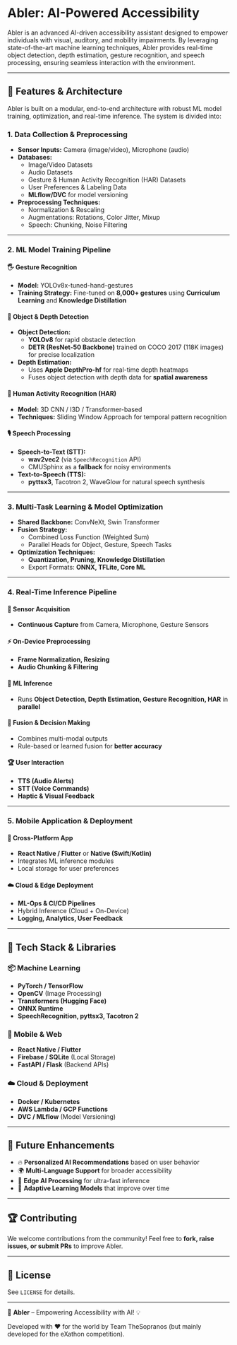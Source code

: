 # Abler: AI-Powered Accessibility

Abler is an advanced AI-driven accessibility assistant designed to empower individuals with visual, auditory, and mobility impairments. By leveraging state-of-the-art machine learning techniques, Abler provides real-time object detection, depth estimation, gesture recognition, and speech processing, ensuring seamless interaction with the environment.

---

## 🔧 Features & Architecture
Abler is built on a modular, end-to-end architecture with robust ML model training, optimization, and real-time inference. The system is divided into:

### **1. Data Collection & Preprocessing**
- **Sensor Inputs:** Camera (image/video), Microphone (audio)
- **Databases:**
  - Image/Video Datasets
  - Audio Datasets
  - Gesture & Human Activity Recognition (HAR) Datasets
  - User Preferences & Labeling Data
  - **MLflow/DVC** for model versioning
- **Preprocessing Techniques:**
  - Normalization & Rescaling
  - Augmentations: Rotations, Color Jitter, Mixup
  - Speech: Chunking, Noise Filtering

---

### **2. ML Model Training Pipeline**
#### 🖐 Gesture Recognition
- **Model:** YOLOv8x-tuned-hand-gestures
- **Training Strategy:** Fine-tuned on **8,000+ gestures** using **Curriculum Learning** and **Knowledge Distillation**

#### 🎯 Object & Depth Detection
- **Object Detection:**
  - **YOLOv8** for rapid obstacle detection
  - **DETR (ResNet-50 Backbone)** trained on COCO 2017 (118K images) for precise localization
- **Depth Estimation:**
  - Uses **Apple DepthPro-hf** for real-time depth heatmaps
  - Fuses object detection with depth data for **spatial awareness**

#### 🏃 Human Activity Recognition (HAR)
- **Model:** 3D CNN / I3D / Transformer-based
- **Techniques:** Sliding Window Approach for temporal pattern recognition

#### 🎙 Speech Processing
- **Speech-to-Text (STT):**
  - **wav2vec2** (via `SpeechRecognition` API)
  - CMUSphinx as a **fallback** for noisy environments
- **Text-to-Speech (TTS):**
  - **pyttsx3**, Tacotron 2, WaveGlow for natural speech synthesis

---

### **3. Multi-Task Learning & Model Optimization**
- **Shared Backbone:** ConvNeXt, Swin Transformer
- **Fusion Strategy:**
  - Combined Loss Function (Weighted Sum)
  - Parallel Heads for Object, Gesture, Speech Tasks
- **Optimization Techniques:**
  - **Quantization, Pruning, Knowledge Distillation**
  - Export Formats: **ONNX, TFLite, Core ML**

---

### **4. Real-Time Inference Pipeline**
#### 🎥 Sensor Acquisition
- **Continuous Capture** from Camera, Microphone, Gesture Sensors

#### ⚡ On-Device Preprocessing
- **Frame Normalization, Resizing**
- **Audio Chunking & Filtering**

#### 🤖 ML Inference
- Runs **Object Detection, Depth Estimation, Gesture Recognition, HAR** in **parallel**

#### 🧠 Fusion & Decision Making
- Combines multi-modal outputs
- Rule-based or learned fusion for **better accuracy**

#### 🏆 User Interaction
- **TTS (Audio Alerts)**
- **STT (Voice Commands)**
- **Haptic & Visual Feedback**

---

### **5. Mobile Application & Deployment**
#### 📱 Cross-Platform App
- **React Native / Flutter** or **Native (Swift/Kotlin)**
- Integrates ML inference modules
- Local storage for user preferences

#### ☁️ Cloud & Edge Deployment
- **ML-Ops & CI/CD Pipelines**
- Hybrid Inference (Cloud + On-Device)
- **Logging, Analytics, User Feedback**

---

## 🚀 Tech Stack & Libraries
### 📦 Machine Learning
- **PyTorch / TensorFlow**
- **OpenCV** (Image Processing)
- **Transformers (Hugging Face)**
- **ONNX Runtime**
- **SpeechRecognition, pyttsx3, Tacotron 2**

### 📱 Mobile & Web
- **React Native / Flutter**
- **Firebase / SQLite** (Local Storage)
- **FastAPI / Flask** (Backend APIs)

### ☁️ Cloud & Deployment
- **Docker / Kubernetes**
- **AWS Lambda / GCP Functions**
- **DVC / MLflow** (Model Versioning)

---

## 🎯 Future Enhancements
- 🔥 **Personalized AI Recommendations** based on user behavior
- 🌍 **Multi-Language Support** for broader accessibility
- 📡 **Edge AI Processing** for ultra-fast inference
- 🧠 **Adaptive Learning Models** that improve over time

---

## 🏆 Contributing
We welcome contributions from the community! Feel free to **fork, raise issues, or submit PRs** to improve Abler.

---

## 📄 License
See `LICENSE` for details.

---

🚀 **Abler** – Empowering Accessibility with AI! 💡


Developed with ❤️ for the world by Team TheSopranos (but mainly developed for the eXathon competition).

